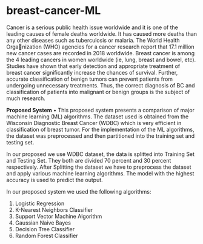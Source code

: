 # breast-cancer-ML

Cancer is a serious public health issue worldwide and it is one of the
leading causes of female deaths worldwide. It has caused more deaths than
any other diseases such as tuberculosis or malaria. The World Health Organization (WHO) agencies for a cancer research report that 17.1 million new
cancer cases are recorded in 2018 worldwide. Breast cancer is among the 4
leading cancers in women worldwide (ie, lung, breast and bowel, etc). Studies
have shown that early detection and appropriate treatment of breast cancer
significantly increase the chances of survival. Further, accurate classification of
benign tumors can prevent patients from undergoing unnecessary treatments.
Thus, the correct diagnosis of BC and classification of patients into malignant
or benign groups is the subject of much research.

**Proposed System**
• This proposed system presents a comparison of major machine learning
(ML) algorithms. The dataset used is obtained from the Wisconsin Diagnostic
Breast Cancer (WDBC) which is very efficient in classification of breast tumor.
For the implementation of the ML algorithms, the dataset was preprocessed
and then partitioned into the training set and testing set.

In our proposed we use WDBC dataset, the data is splitted into Training
Set and Testing Set. They both are divided 70 percent and 30 percent
respectively. After Splitting the dataset we have to preprocess the dataset
and apply various machine learning algorithms. The model with the highest
accuracy is used to predict the output.

In our proposed system we used the following algorithms:
1) Logistic Regression
2) K-Nearest Neighbors Classifier
3) Support Vector Machine Algorithm
4) Gaussian Naive Bayes
5) Decision Tree Classifier
6) Random Forest Classifier
